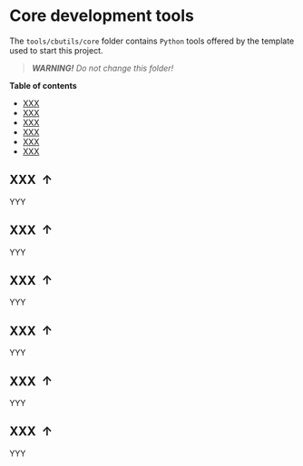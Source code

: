 <!----------------------------------------------------------------
  -- File created by the ''multimd'' project, version 1.0.0.    --
  --                                                            --
  -- ''multimd'', soon to be available on PyPI, is developed at --
  -- https://github.com/bc-tools/for-dev/tree/main/multimd      --
  ---------------------------------------------------------------->


Core development tools
======================

The `tools/cbutils/core` folder contains `Python` tools offered by the template used to start this project.

> ***WARNING!*** *Do not change this folder!*

**Table of contents**

<a id="MULTIMD-GO-BACK-TO-TOC"></a>
- [XXX](#MULTIMD-TOC-ANCHOR-0)
- [XXX](#MULTIMD-TOC-ANCHOR-1)
- [XXX](#MULTIMD-TOC-ANCHOR-2)
- [XXX](#MULTIMD-TOC-ANCHOR-3)
- [XXX](#MULTIMD-TOC-ANCHOR-4)
- [XXX](#MULTIMD-TOC-ANCHOR-5)

<a id="MULTIMD-TOC-ANCHOR-0"></a>
XXX <a href="#MULTIMD-GO-BACK-TO-TOC" style="text-decoration: none;"><span style="margin-left: 0.25em; font-weight: bold; position: relative; top: -.5pt;">&#x2191;</span></a>
---

YYY

<a id="MULTIMD-TOC-ANCHOR-1"></a>
XXX <a href="#MULTIMD-GO-BACK-TO-TOC" style="text-decoration: none;"><span style="margin-left: 0.25em; font-weight: bold; position: relative; top: -.5pt;">&#x2191;</span></a>
---

YYY

<a id="MULTIMD-TOC-ANCHOR-2"></a>
XXX <a href="#MULTIMD-GO-BACK-TO-TOC" style="text-decoration: none;"><span style="margin-left: 0.25em; font-weight: bold; position: relative; top: -.5pt;">&#x2191;</span></a>
---

YYY

<a id="MULTIMD-TOC-ANCHOR-3"></a>
XXX <a href="#MULTIMD-GO-BACK-TO-TOC" style="text-decoration: none;"><span style="margin-left: 0.25em; font-weight: bold; position: relative; top: -.5pt;">&#x2191;</span></a>
---

YYY

<a id="MULTIMD-TOC-ANCHOR-4"></a>
XXX <a href="#MULTIMD-GO-BACK-TO-TOC" style="text-decoration: none;"><span style="margin-left: 0.25em; font-weight: bold; position: relative; top: -.5pt;">&#x2191;</span></a>
---

YYY

<a id="MULTIMD-TOC-ANCHOR-5"></a>
XXX <a href="#MULTIMD-GO-BACK-TO-TOC" style="text-decoration: none;"><span style="margin-left: 0.25em; font-weight: bold; position: relative; top: -.5pt;">&#x2191;</span></a>
---

YYY
